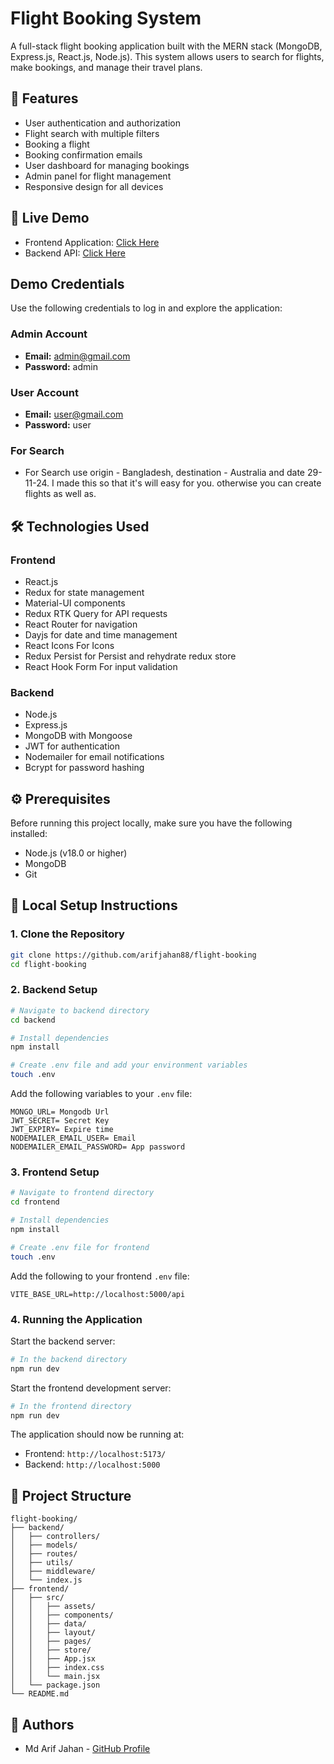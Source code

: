 # Flight Booking System

A full-stack flight booking application built with the MERN stack (MongoDB, Express.js, React.js, Node.js). This system allows users to search for flights, make bookings, and manage their travel plans.

## 🌟 Features

- User authentication and authorization
- Flight search with multiple filters
- Booking a flight
- Booking confirmation emails
- User dashboard for managing bookings
- Admin panel for flight management
- Responsive design for all devices

## 🚀 Live Demo

- Frontend Application: [Click Here](https://flight-booking-qcux.vercel.app/)
- Backend API: [Click Here](https://flight-booking-sable.vercel.app/)

## Demo Credentials

Use the following credentials to log in and explore the application:

### Admin Account

- **Email:** admin@gmail.com
- **Password:** admin

### User Account

- **Email:** user@gmail.com
- **Password:** user

### For Search

- For Search use origin - Bangladesh, destination - Australia and date 29-11-24. I made this so that it's will easy for you. otherwise you can create flights as well as.

## 🛠️ Technologies Used

### Frontend

- React.js
- Redux for state management
- Material-UI components
- Redux RTK Query for API requests
- React Router for navigation
- Dayjs for date and time management
- React Icons For Icons
- Redux Persist for Persist and rehydrate redux store
- React Hook Form For input validation

### Backend

- Node.js
- Express.js
- MongoDB with Mongoose
- JWT for authentication
- Nodemailer for email notifications
- Bcrypt for password hashing

## ⚙️ Prerequisites

Before running this project locally, make sure you have the following installed:

- Node.js (v18.0 or higher)
- MongoDB
- Git

## 🔧 Local Setup Instructions

### 1. Clone the Repository

```bash
git clone https://github.com/arifjahan88/flight-booking
cd flight-booking
```

### 2. Backend Setup

```bash
# Navigate to backend directory
cd backend

# Install dependencies
npm install

# Create .env file and add your environment variables
touch .env
```

Add the following variables to your `.env` file:

```env
MONGO_URL= Mongodb Url
JWT_SECRET= Secret Key
JWT_EXPIRY= Expire time
NODEMAILER_EMAIL_USER= Email
NODEMAILER_EMAIL_PASSWORD= App password
```

### 3. Frontend Setup

```bash
# Navigate to frontend directory
cd frontend

# Install dependencies
npm install

# Create .env file for frontend
touch .env
```

Add the following to your frontend `.env` file:

```env
VITE_BASE_URL=http://localhost:5000/api
```

### 4. Running the Application

Start the backend server:

```bash
# In the backend directory
npm run dev
```

Start the frontend development server:

```bash
# In the frontend directory
npm run dev
```

The application should now be running at:

- Frontend: `http://localhost:5173/`
- Backend: `http://localhost:5000`

## 📁 Project Structure

```
flight-booking/
├── backend/
│   ├── controllers/
│   ├── models/
│   ├── routes/
│   ├── utils/
│   ├── middleware/
│   └── index.js
├── frontend/
│   ├── src/
│   │   ├── assets/
│   │   ├── components/
│   │   ├── data/
│   │   ├── layout/
│   │   ├── pages/
│   │   ├── store/
│   │   ├── App.jsx
│   │   ├── index.css
│   │   └── main.jsx
│   └── package.json
└── README.md
```

## 👥 Authors

- Md Arif Jahan - [GitHub Profile](https://github.com/arifjahan88)
